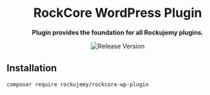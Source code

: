 <h1 align="center">RockCore WordPress Plugin</h1>

<p align="center">
    <strong>Plugin provides the foundation for all Rockujemy plugins.</strong>
</p>

<p align="center">
    <img src="https://img.shields.io/badge/release-v1.0.0-blue" alt="Release Version">   
</p>

## Installation

```
composer require rockujemy/rockcore-wp-plugin
```
